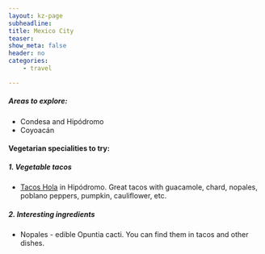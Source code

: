 ```yaml
---
layout: kz-page
subheadline: 
title: Mexico City
teaser: 
show_meta: false
header: no
categories:
    - travel

---
```



<h5>Areas to explore:</h5>
<ul>
  <li>Condesa and Hipódromo</li>
  <li>Coyoacán</li>
</ul>


<h4>Vegetarian specialities to try:</h4>

<h5>1. Vegetable tacos</h5>
<ul>
  <li><a href="https://g.page/tacosdeguisadocondesa?share" target="_blank">Tacos Hola</a> in Hipódromo. Great tacos with guacamole, chard, nopales, poblano peppers, pumpkin, cauliflower, etc.</li>
</ul>


<h5>2. Interesting ingredients</h5>
<ul>
  <li>Nopales - edible Opuntia cacti. You can find them in tacos and other dishes.</li>
</ul>


